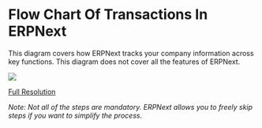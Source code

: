 # Flow Chart Of Transactions In ERPNext

This diagram covers how ERPNext tracks your company information across key
functions. This diagram does not cover all the features of ERPNext.

![](assets/erpnext_org/images/erpnext/overview.png)


[Full Resolution](/assets/erpnext_org/images/erpnext/overview.png)

_Note: Not all of the steps are mandatory. ERPNext allows you to freely skip
steps if you want to simplify the process._

